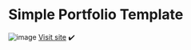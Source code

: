 # Simple Portfolio Template

![image](https://user-images.githubusercontent.com/19380276/148151333-af0c5e35-7c98-485e-8b33-a71bb817b26e.png)
[Visit site](https://dilemma16.github.io/SimplePortfolioTemplate/) ✔️
